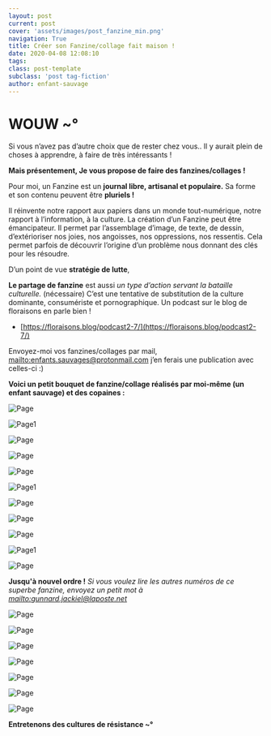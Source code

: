 ```yaml
---
layout: post
current: post
cover: 'assets/images/post_fanzine_min.png'
navigation: True
title: Créer son Fanzine/collage fait maison !
date: 2020-04-08 12:08:10
tags:
class: post-template
subclass: 'post tag-fiction'
author: enfant-sauvage
---
```


# WOUW ~°

Si vous n’avez pas d’autre choix que de rester chez vous..
Il y aurait plein de choses à apprendre, à faire de très intéressants !

**Mais présentement, Je vous propose de faire des fanzines/collages !**

Pour moi, un Fanzine est un **journal libre, artisanal et populaire.**
Sa forme et son contenu peuvent être **pluriels !**

Il réinvente notre rapport aux papiers dans un monde tout-numérique, notre rapport à l’information, à la culture.
La création d’un Fanzine peut être émancipateur. Il permet par l’assemblage d’image, de texte, de dessin, d’extérioriser nos joies, nos angoisses, nos oppressions, nos ressentis. Cela permet parfois de découvrir l’origine d’un problème nous donnant des clés pour les résoudre.

D’un point de vue **stratégie de lutte**,

**Le partage de fanzine** est aussi *un type d’action servant la bataille culturelle.* (nécessaire)
C’est une tentative de substitution de la culture dominante, consumériste et pornographique.
Un podcast sur le blog de floraisons en parle bien !
- [https://floraisons.blog/podcast2-7/](https://floraisons.blog/podcast2-7/) 

Envoyez-moi vos fanzines/collages par mail, [mailto:enfants.sauvages@protonmail.com](enfants.sauvages@protonmail.com)
j’en ferais une publication avec celles-ci :)

**Voici un petit bouquet de fanzine/collage réalisés par moi-même (un enfant sauvage) et des copaines :**

![Page](/assets/images/z_page1.jpg)

![Page1](/assets/images/z_page2.jpg)

![Page](/assets/images/z_page3.jpg)

![Page](/assets/images/z_page4.jpg)

![Page](/assets/images/z_collage1.jpg)

![Page1](/assets/images/z_collage2.jpg)

![Page](/assets/images/z_collage3.jpg)

![Page](/assets/images/z_collage4.jpg)

![Page](/assets/images/z_collage5.jpg)

![Page1](/assets/images/z_collage6.jpg)

![Page](/assets/images/z_collage7.jpg)

**Jusqu'à nouvel ordre !** *Si vous voulez lire les autres numéros de ce superbe fanzine, envoyez un petit mot à [mailto:gunnard.jackiel@laposte.net](gunnard.jackiel@laposte.net)*

![Page](/assets/images/z_fanzine1.PNG)

![Page](/assets/images/z_fanzine2.PNG)

![Page](/assets/images/z_fanzine3.PNG)

![Page](/assets/images/z_fanzine4.PNG)

![Page](/assets/images/z_fanzine5.PNG)

![Page](/assets/images/z_fanzine6.PNG)

![Page](/assets/images/z_fanzine7.PNG)

**Entretenons des cultures de résistance ~°**

